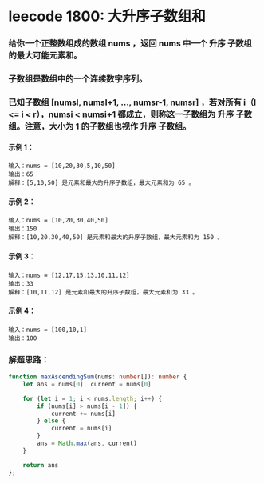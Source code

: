 # leecode 1800: 大升序子数组和

### 给你一个正整数组成的数组 nums ，返回 nums 中一个 升序 子数组的最大可能元素和。

### 子数组是数组中的一个连续数字序列。

### 已知子数组 [numsl, numsl+1, ..., numsr-1, numsr] ，若对所有 i（l <= i < r），numsi < numsi+1 都成立，则称这一子数组为 升序 子数组。注意，大小为 1 的子数组也视作 升序 子数组。

#### 示例 1：
```
输入：nums = [10,20,30,5,10,50]
输出：65
解释：[5,10,50] 是元素和最大的升序子数组，最大元素和为 65 。
```
#### 示例 2：
```
输入：nums = [10,20,30,40,50]
输出：150
解释：[10,20,30,40,50] 是元素和最大的升序子数组，最大元素和为 150 。 
```
#### 示例 3：
```
输入：nums = [12,17,15,13,10,11,12]
输出：33
解释：[10,11,12] 是元素和最大的升序子数组，最大元素和为 33 。 
```
#### 示例 4：
```
输入：nums = [100,10,1]
输出：100
```

### 解题思路：
```ts
function maxAscendingSum(nums: number[]): number {
    let ans = nums[0], current = nums[0]

    for (let i = 1; i < nums.length; i++) {
        if (nums[i] > nums[i - 1]) {
            current += nums[i]
        } else {
            current = nums[i]
        }
        ans = Math.max(ans, current)
    }

    return ans
};
```